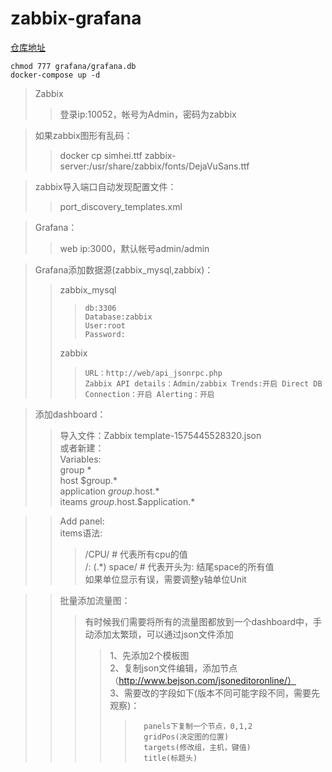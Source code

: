 # zabbix-grafana  
  
[仓库地址](https://github.com/zhangyudd/zabbix-grafana.git "悬停显示")  

`chmod 777 grafana/grafana.db `   
`docker-compose up -d`     

>Zabbix  
>>	登录ip:10052，帐号为Admin，密码为zabbix  

>如果zabbix图形有乱码：  
>>	docker cp simhei.ttf zabbix-server:/usr/share/zabbix/fonts/DejaVuSans.ttf   

>zabbix导入端口自动发现配置文件：  
>>	port_discovery_templates.xml  

>Grafana：  
>>	web ip:3000，默认帐号admin/admin  

>Grafana添加数据源(zabbix_mysql,zabbix)：  
>>	zabbix_mysql  
>>>		db:3306  
>>>		Database:zabbix  
>>>		User:root  
>>>		Password:  
>>	zabbix  
>>>		URL：http://web/api_jsonrpc.php  
>>>		Zabbix API details：Admin/zabbix Trends:开启 Direct DB Connection：开启 Alerting：开启  

>添加dashboard：  
>>  导入文件：Zabbix template-1575445528320.json  
>或者新建：   
>>  Variables:  
>>  group			*  
>>  host			$group.*  
>>  application	$group.$host.*  
>>  iteams			$group.$host.$application.*  

>>  Add panel:  
>>  items语法:  
>>>    /CPU/  # 代表所有cpu的值  
>>>    /: (.*) space/  # 代表开头为: 结尾space的所有值  
>>>    如果单位显示有误，需要调整y轴单位Unit  

>>  批量添加流量图：  
>>>    有时候我们需要将所有的流量图都放到一个dashboard中，手动添加太繁琐，可以通过json文件添加  
>>>>	1、先添加2个模板图  
>>>>	2、复制json文件编辑，添加节点（http://www.bejson.com/jsoneditoronline/）  
>>>>	3、需要改的字段如下(版本不同可能字段不同，需要先观察)：  
>>>>>		panels下复制一个节点，0,1,2  
>>>>>		gridPos(决定图的位置)  
>>>>>		targets(修改组，主机，键值)  
>>>>>		title(标题头)  
